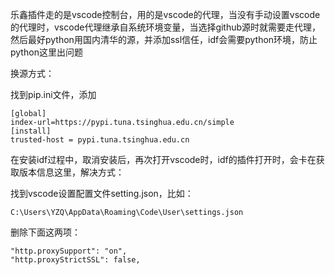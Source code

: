 乐鑫插件走的是vscode控制台，用的是vscode的代理，当没有手动设置vscode的代理时，vscode代理继承自系统环境变量，当选择github源时就需要走代理，然后最好python用国内清华的源，并添加ssl信任，idf会需要python环境，防止python这里出问题

换源方式：

找到pip.ini文件，添加

```
[global]
index-url=https://pypi.tuna.tsinghua.edu.cn/simple
[install]
trusted-host = pypi.tuna.tsinghua.edu.cn
```



在安装idf过程中，取消安装后，再次打开vscode时，idf的插件打开时，会卡在获取版本信息这里，解决方式：

找到vscode设置配置文件setting.json，比如：

```
C:\Users\YZQ\AppData\Roaming\Code\User\settings.json
```

删除下面这两项：

    "http.proxySupport": "on",
    "http.proxyStrictSSL": false,

